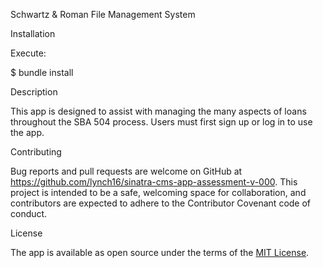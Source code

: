 Schwartz & Roman File Management System

Installation

Execute:

$ bundle install

Description

This app is designed to assist with managing the many aspects of loans throughout the SBA 504 process.  Users must first sign up or log in to use the app.

Contributing

Bug reports and pull requests are welcome on GitHub at https://github.com/lynch16/sinatra-cms-app-assessment-v-000. This project is intended to be a safe, welcoming space for collaboration, and contributors are expected to adhere to the Contributor Covenant code of conduct.

License

The app is available as open source under the terms of the [MIT License](https://opensource.org/licenses/MIT).
